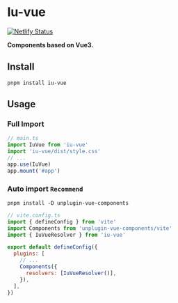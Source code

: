 # Iu-vue

[![Netlify Status](https://api.netlify.com/api/v1/badges/62ea343d-8f5e-4dee-8cb7-8a104399d349/deploy-status)](https://app.netlify.com/sites/iu-ui/deploys)

**Components based on Vue3.**

## Install

```shell
pnpm install iu-vue
```

## Usage

### Full Import

```js
// main.ts
import IuVue from 'iu-vue'
import 'iu-vue/dist/style.css'
// ...
app.use(IuVue)
app.mount('#app')
```

### Auto import `Recommend`

```shell
pnpm install -D unplugin-vue-components
```

```js
// vite.config.ts
import { defineConfig } from 'vite'
import Components from 'unplugin-vue-components/vite'
import { IuVueResolver } from 'iu-vue'

export default defineConfig({
  plugins: [
    // ...
    Components({
      resolvers: [IuVueResolver()],
    }),
  ],
})
```
